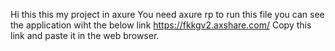 Hi this this my project in axure
You need axure rp to run this file
you can see the application wiht the below link
https://fkkgv2.axshare.com/
Copy this link and paste it in the web browser.
